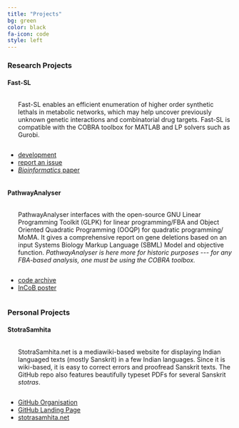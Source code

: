 ```yaml
---
title: "Projects"
bg: green
color: black
fa-icon: code
style: left
---
```


### Research Projects

<h4>Fast-SL</h4>
<div class="container">
    <div class="row">
        <div class="column halfx">
            <ul> Fast-SL enables an efficient enumeration of higher order synthetic lethals in metabolic networks, which may help uncover previously unknown genetic interactions and combinatorial drug targets. Fast-SL is compatible with the COBRA toolbox for MATLAB and LP solvers such as Gurobi.</ul>
        </div>
        <div class="column halfx">
            <ul class="fa-ul">
                <li><i class="fa-li fa fa-github text-black"></i><a href="https://github.com/RamanLab/FastSL">development</a></li>
                <li><i class="fa-li fa fa-bug text-black"></i><a href="https://github.com/RamanLab/FastSL/issues">report an issue</a></li>
                <li><i class="fa-li fa fa-file-text-o text-black"></i><a href="http://dx.doi.org/10.1093/bioinformatics/btv352"><em>Bioinformatics</em> paper</a></li>
            </ul>
        </div>
    </div>
</div>

<h4>PathwayAnalyser</h4>
<div class="container">
    <div class="row">
        <div class="column halfx">
            <ul>PathwayAnalyser interfaces with the open-source GNU Linear Programming Toolkit (GLPK) for linear programming/FBA and Object Oriented Quadratic Programming (OOQP) for quadratic programming/ MoMA. It gives a comprehensive report on gene deletions based on an input Systems Biology Markup Language (SBML) Model and objective function. <em>PathwayAnalyser is here
  more for historic purposes --- for any FBA-based analysis, one must be using
  the COBRA toolbox.</em></ul>
        </div>
        <div class="column halfx">
            <ul class="fa-ul">
                <li><i class="fa-li fa fa-github text-black"></i><a href="https://github.com/PathwayAnalyser">code archive</a></li>
                <li><i class="fa-li fa fa-file-text-o text-black"></i><a href="http://dx.doi.org/10.1038/npre.2008.1868.1">InCoB poster</a></li>
            </ul>
        </div>
    </div>
</div>





### Personal Projects

<h4>StotraSamhita</h4>
<div class="container">
    <div class="row">
        <div class="column halfx">
            <ul>StotraSamhita.net is a mediawiki-based website for displaying Indian languaged texts (mostly Sanskrit) in a few Indian languages. Since it is wiki-based, it is easy to correct errors and proofread Sanskrit texts. The GitHub repo also features beautifully typeset PDFs for several Sanskrit <em>stotras</em>.</ul>
        </div>
        <div class="column halfx">
            <ul class="fa-ul">
                <li><i class="fa-li fa fa-github text-black"></i><a href="https://github.com/StotraSamhita">GitHub Organisation</a></li>
                <li><i class="fa-li fa fa-github text-black"></i><a href="https://stotrasamhita.github.io">GitHub Landing Page</a></li>
                <li><i class="fa-li fa fa-link text-black"></i><a href="http://stotrasamhita.net">stotrasamhita.net</a></li>
            </ul>
        </div>
    </div>
</div>
